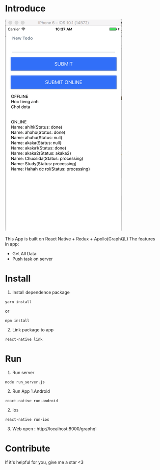# Introduce
![App](./app-picture.png)

This App is built on React Native + Redux + Apollo(GraphQL)
The features in app:
  + Get All Data
  + Push task on server

# Install

1. Install dependence package
```
yarn install
```
or
```
npm install
```
2. Link package to app
```
react-native link
```

# Run
1. Run server

```
node run_server.js
```
2. Run App
1.Android
```
react-native run-android
```
2. Ios
```
react-native run-ios
```
3. Web
open : http://localhost:8000/graphql
# Contribute
If it's helpful for you, give me a star <3
